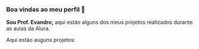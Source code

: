 ### Boa vindas ao meu perfil 👋


**Sou Prof. Evandro,** aqui estão alguns dos meus projetos realizados durante as aulas da Alura.

Aqui estão auguns projetos:



